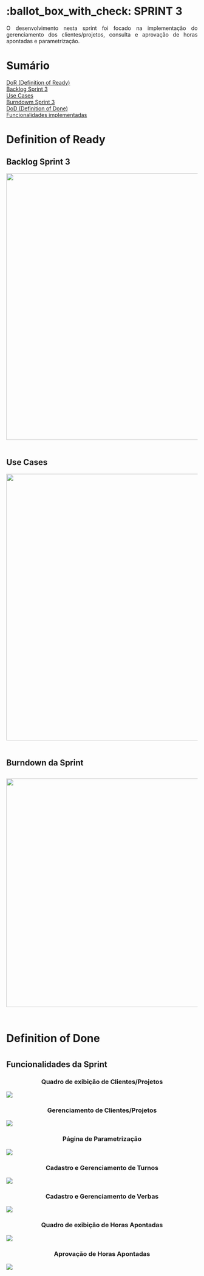 <h1>:ballot_box_with_check: SPRINT 3</h1>

<p align="justify">O desenvolvimento nesta sprint foi focado na implementação do gerenciamento dos clientes/projetos, consulta e aprovação de horas apontadas e parametrização. </p>

<h1>Sumário</h1>
<a href="#dor">DoR (Definition of Ready)</a>   <br>
<a href="#backlog_sprint">Backlog Sprint 3</a>   <br>
<a href="#use_cases">Use Cases</a>   <br>
<a href="#burndown_sprint">Burndowm Sprint 3</a>   <br>
<a href="#dod">DoD (Definition of Done)</a>   <br>
<a href="#funcionalidades_sprint">Funcionalidades implementadas</a>

<br>
<h1 id="dor">Definition of Ready</h1>
<h2 id="backlog_sprint">Backlog Sprint 3</h2>

<div id="backlog_sprint" align="center"><img src="./DoR/sprint3-backlog.png" width="700"></h1></div>

<br>

<h2 id="use_cases">Use Cases</h2>

<div id="use_cases" align="center"><img src="./DoR/sprint3-usecases.png" width="700"></h1></div>

<br>

<h2 id="burndown_sprint">Burndown da Sprint<h2>
<div align="center">
<img align="center" src="./DoD/burndown.png" width="600"/>
</div>

<br>

<h1 id="dod">Definition of Done<h1>

<h2 id="funcionalidades_sprint">Funcionalidades da Sprint</h2>

<h3 align="center">Quadro de exibição de Clientes/Projetos</h3>
<img align="center" src="./DoD/quadro_clientes.png"/>

<br>

<h3 align="center">Gerenciamento de Clientes/Projetos</h3>
<img align="center" src="./DoD/gerenciamento.gif"/>


<br>

<h3 align="center">Página de Parametrização</h3>
<img align="center" src="./DoD/parametrizacao.png"/>

<br>

<h3 align="center">Cadastro e Gerenciamento de Turnos</h3>
<img align="center" src="./DoD/turno.gif"/>

<br>

<h3 align="center">Cadastro e Gerenciamento de Verbas</h3>
<img align="center" src="./DoD/verba.gif"/>

<br>

<h3 align="center">Quadro de exibição de Horas Apontadas</h3>
<img align="center" src="./DoD/quadro_horas.gif"/>

<br>

<h3 align="center">Aprovação de Horas Apontadas</h3>
<img align="center" src="./DoD/aprovacao.gif"/>
